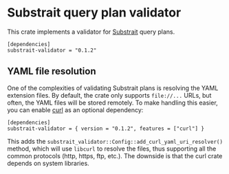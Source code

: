 Substrait query plan validator
==============================

This crate implements a validator for [Substrait](https://substrait.io/) query
plans.

```
[dependencies]
substrait-validator = "0.1.2"
```

YAML file resolution
--------------------

One of the complexities of validating Substrait plans is resolving the YAML
extension files. By default, the crate only supports `file://...` URLs, but
often, the YAML files will be stored remotely. To make handling this easier,
you can enable [curl](https://crates.io/crates/curl) as an optional
dependency:

```
[dependencies]
substrait-validator = { version = "0.1.2", features = ["curl"] }
```

This adds the `substrait_validator::Config::add_curl_yaml_uri_resolver()`
method, which will use `libcurl` to resolve the files, thus supporting all the
common protocols (http, https, ftp, etc.). The downside is that the curl crate
depends on system libraries.
